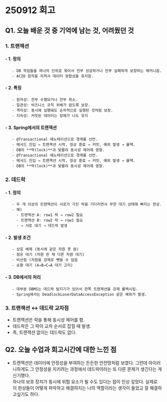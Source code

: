 # 250912 회고

## Q1. 오늘 배운 것 중 기억에 남는 것, 어려웠던 것
### 1. 트랜잭션
  #### - 1. 정의
       - DB 작업들을 하나의 단위로 묶어서 전부 성공하거나 전부 실패하게 보장하는 메커니즘.
       - ACID 원칙을 지켜서 데이터 정합성을 유지함.
 #### - 2. 특징
       - 원자성: 전부 수행되거나 전부 취소.
       - 일관성: 비즈니스 규칙 위배가 없도록 보장.
       - 격리성: 동시에 실행돼도 순차적으로 실행된 것처럼 보장.
       - 지속성: 커밋된 데이터는 장애가 나도 유지
#### - 3. Spring에서의 트랜잭션
       - @Transactional 애노테이션으로 경계를 선언.
       - 메서드 진입 → 트랜잭션 시작, 정상 종료 → 커밋, 예외 발생 → 롤백.
       - DB의 **락(lock)**과 맞물려 동시성 제어에 영향.
       - @Transactional 애노테이션으로 경계를 선언.
       - 메서드 진입 → 트랜잭션 시작, 정상 종료 → 커밋, 예외 발생 → 롤백.
       - DB의 **락(lock)**과 맞물려 동시성 제어에 영향.
### 2. 데드락 
  #### - 1. 정의
       - 두 개 이상의 트랜잭션이 서로가 가진 락을 기다리면서 무한 대기 상태에 빠지는 현상.
       - 예)
         - 트랜잭션 A: row1 락 → row2 필요
         - 트랜잭션 B: row2 락 → row1 필요
         - → 서로 대기 → 데드락 발생
  #### - 2. 발생 조건
       - 상호 배제 (동시에 같은 자원 못 씀)
       - 점유 대기 (자원 쥔 채 다른 자원 대기)
       - 비선점 (자원을 강제로 뺏을 수 없음
       - 순환 대기 (A→B→C→A 대기 고리)
  #### - 3. DB에서의 처리
       - 대부분 DBMS는 데드락 탐지기가 있어서 한쪽 트랜잭션을 강제 롤백시킴.
       - Spring에서는 DeadlockLoserDataAccessException 같은 예외가 발생.

### 3. 트랜잭션 ↔ 데드락 교차점

- 트랜잭션은 락을 통해 동시성 제어를 함.
- 데드락은 그 락이 교차 순서로 잡힐 때 발생.
- 즉, 트랜잭션 없이는 데드락도 없다.

## Q2. 오늘 수업과 회고시간에 대한 느낀 점
- 트랜잭션은 데이터에 안정성을 부여하는 든든한 안전망처럼 보였다.  그런데 아이러니하게도 그 안정성을 지키려는 과정에서 데드락이라는 또 다른 문제가 생긴다는 게 신기했다.  
  하나의 보호 장치가 동시에 위험 요소가 될 수도 있다는 점이 인상 깊었다.  실제로 이 현상들이 어떻게 파악하고 해결하지는 나의 역할이라는 생각이 들었고 잘 해결하고싶기도 하다.
